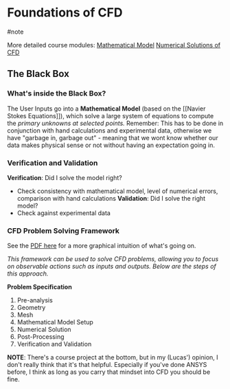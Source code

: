 # Foundations of CFD
#note

More detailed course modules:
[Mathematical Model](Mathematical%20Model.md)
[Numerical Solutions of CFD](Numerical%20Solutions%20of%20CFD.md)

## The Black Box
### What's inside the Black Box?

The User Inputs go into a **Mathematical Model** (based on the [[Navier Stokes Equations]]), which solve a large system of equations to compute the *primary unknowns at selected points.* Remember: This has to be done in conjunction with hand calculations and experimental data, otherwise we have "garbage in, garbage out" - meaning that we wont know whether our data makes physical sense or not without having an expectation going in.
### Verification and Validation
**Verification**: Did I solve the model right?
- Check consistency with mathematical model, level of numerical errors, comparison with hand calculations
**Validation**: Did I solve the right model?
- Check against experimental data

### CFD Problem Solving Framework
See the [PDF here](https://ecornell.s3.amazonaws.com/content/MAE/MAE111/mae111_tool-framework.pdf) for a more graphical intuition of what's going on.

*This framework can be used to solve CFD problems, allowing you to focus on observable actions such as inputs and outputs. Below are the steps of this approach.*

**Problem Specification**
1. Pre-analysis
2. Geometry
3. Mesh
4. Mathematical Model Setup
5. Numerical Solution
6. Post-Processing
7. Verification and Validation


**NOTE**: There's a course project at the bottom, but in my (Lucas') opinion, I don't really think that it's that helpful. Especially if you've done ANSYS before, I think as long as you carry that mindset into CFD you should be fine.
